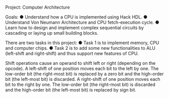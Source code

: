 Project: Computer Architecture 
 
Goals:
● Understand how a CPU is implemented using Hack HDL.
● Understand Von Neumann Architecture and CPU fetch-execution cycle.
● Learn how to design and implement complex sequential circuits by cascading or laying up small building blocks.

There are two tasks in this project:
● Task 1 is to implement memory, CPU and computer chips. 
● Task 2 is to add some new functionalities to ALU (left-shift and right-shift) and thus support new features of CPU.

Shift operations cause an operand to shift left or right (depending on the opcode). A left-shift of one position moves each bit to the left by one. The low-order bit (the right-most bit) is replaced by a zero bit and the high-order bit (the left-most bit) is discarded. A right-shift of one position moves each bit to the right by one. The low-order bit (the right-most bit) is discarded and the high-order bit (the left-most bit) is replaced by sign bit.
